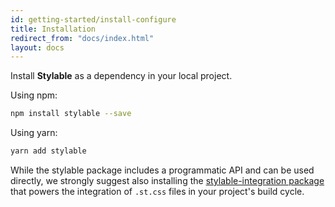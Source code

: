 ```yaml
---
id: getting-started/install-configure
title: Installation
redirect_from: "docs/index.html"
layout: docs
---
```


Install **Stylable** as a dependency in your local project.

Using npm:
```bash
npm install stylable --save
```
Using yarn:
```bash
yarn add stylable
```
While the stylable package includes a programmatic API and can be used directly, we strongly suggest also installing
the [stylable-integration package](https://github.com/wixplosives/stylable-integration) that powers the integration of `.st.css` files in your project's build cycle.
